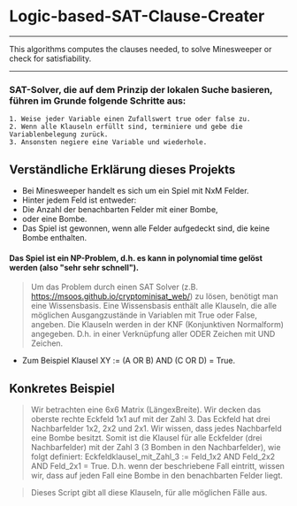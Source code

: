 # Logic-based-SAT-Clause-Creater
***
This algorithms computes the clauses needed, to solve Minesweeper or check for satisfiability.
***

### SAT-Solver, die auf dem Prinzip der lokalen Suche basieren, führen im Grunde folgende Schritte aus:

    1. Weise jeder Variable einen Zufallswert true oder false zu. 
    2. Wenn alle Klauseln erfüllt sind, terminiere und gebe die Variablenbelegung zurück.
    3. Ansonsten negiere eine Variable und wiederhole.

## Verständliche Erklärung dieses Projekts

- Bei Minesweeper handelt es sich um ein Spiel mit NxM Felder. 
- Hinter jedem Feld ist entweder:
- Die Anzahl der benachbarten Felder mit einer Bombe, 
- oder eine Bombe.
- Das Spiel ist gewonnen, wenn alle Felder aufgedeckt sind, die keine Bombe enthalten.

#### Das Spiel ist ein NP-Problem, d.h. es kann in polynomial time gelöst werden (also "sehr sehr schnell").

> Um das Problem durch einen SAT Solver (z.B. https://msoos.github.io/cryptominisat_web/) zu lösen, benötigt man eine Wissensbasis. Eine Wissensbasis enthält alle Klauseln, die alle möglichen Ausgangzustände in Variablen mit True oder False, angeben. Die Klauseln werden in der KNF (Konjunktiven Normalform) angegeben. D.h. in einer Verknüpfung aller ODER Zeichen mit UND Zeichen. 

- Zum Beispiel Klausel XY := (A OR B) AND (C OR D) = True.

## Konkretes Beispiel

> Wir betrachten eine 6x6 Matrix (LängexBreite). Wir decken das oberste rechte Eckfeld 1x1 auf mit der Zahl 3. Das Eckfeld hat drei Nachbarfelder 1x2, 2x2 und 2x1. Wir wissen, dass jedes Nachbarfeld eine Bombe besitzt. Somit ist die Klausel für alle Eckfelder (drei Nachbarfelder) mit der Zahl 3 (3 Bomben in den Nachbarfelder), wie folgt definiert: Eckfeldklausel_mit_Zahl_3 := Feld_1x2 AND Feld_2x2 AND Feld_2x1 = True. D.h. wenn der beschriebene Fall eintritt, wissen wir, dass auf jeden Fall eine Bombe in den benachbarten Felder liegt.

> Dieses Script gibt all diese Klauseln, für alle möglichen Fälle aus.
